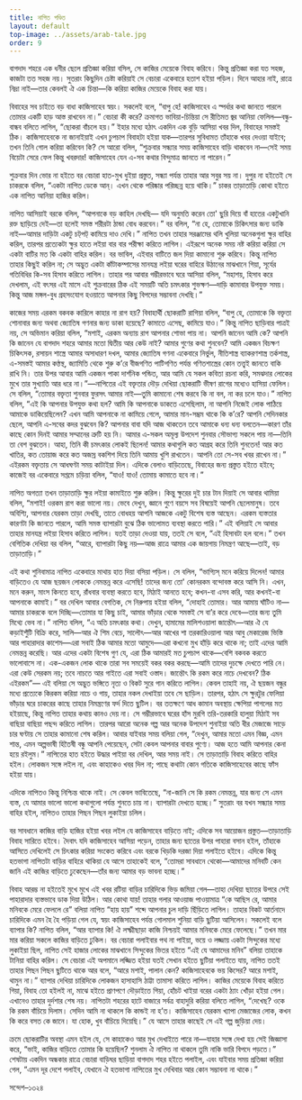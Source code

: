 ```yaml
---
title: নাপিত পণ্ডিত
layout: default
top-image: ../assets/arab-tale.jpg
order: 9
---
```


বাগদাদ শহরে এক ধনীর ছেলে প্রতিজ্ঞা করিয়া বসিল, সে কাজির মেয়েকে বিবাহ করিবে। কিন্তু প্রতিজ্ঞা করা যত সহজ, কাজটা তত সহজ নয়। সুতরাং কিছুদিন চেষ্টা করিয়াই সে বেচারা একেবারে হতাশ হইয়া পড়িল। দিনে আহার নাই, রাত্রে নিদ্রা নাই—তার কেবলই ঐ এক চিন্তা—কি করিয়া কাজির মেয়েকে বিবাহ করা যায়।

বিবাহের সব চাইতে বড় বাধা কাজিসাহেব স্বয়ং। সকলেই বলে, “বাপু হে! কাজিসাহেব এ স্পর্ধার কথা জানতে পারলে তোমার একটি হাড় আস্ত রাখবেন না।” বেচারা কী করে? ক্রমাগত ভাবিয়া-চিন্তিয়া সে রীতিমত জ্বর আনিয়া ফেলিল—বন্ধু-বান্ধব বলিতে লাগিল, “ছোকরা বাঁচলে হয়।” ইহার মধ্যে হঠাৎ একদিন এক বুড়ি আসিয়া খবর দিল, বিবাহের সমস্তই ঠিক। কাজিসাহেবকে না জানাইয়াই এখন চুপচাপ বিবাহটা হইয়া যাক—তারপর সুবিধামত তাঁহাকে খবর দেওয়া যাইবে; তখন তিনি গোল করিয়া করিবেন কি? সে আরো বলিল, “শুক্রবার সন্ধ্যার সময় কাজিসাহেব বাড়ি থাকবেন না—সেই সময় বিয়েটা সেরে ফেল কিন্তু খবরদার! কাজিসাহেব যেন এ-সব কথার বিন্দুমাত্র জানতে না পারেন।”

শুক্রবার দিন ভোর না হইতে বর বেচারা হাত-মুখ ধুইয়া প্রস্তুত, সন্ধ্যা পর্যন্ত তাহার আর সবুর সয় না। দুপুর না হইতেই সে চাকরকে বলিল, “একটা নাপিত ডেকে আন্‌। এখন থেকে পরিষ্কার পরিচ্ছন্ন হয়ে থাকি।” চাকর তাড়াতাড়ি কোথা হইতে এক নাপিত আনিয়া হাজির করিল।

নাপিত আসিয়াই বরকে বলিল, “আপনাকে বড় কাহিল দেখছি— যদি অনুমতি করেন তো' ছুরি দিয়ে বাঁ হাতের একটুখানি রক্ত ছাড়িয়ে দেই—তা হলেই সমস্ত শরীরটা ঠান্ডা বোধ করবেন।” বর বলিল, “না হে, তোমাকে চিকিৎসার জন্য ডাকি নাই—আমার দাড়িটা একটু চট্‌পট্‌ কামিয়ে দাও দেখি।” নাপিত তখন তাহার সরঞ্জামের থলি খুলিয়া অনেকগুলা ক্ষুর বাহির করিল, তারপর প্রত্যেকটা ক্ষুর হাতে লইয়া বার বার পরীক্ষা করিতে লাগিল। এইরূপে অনেক সময় নষ্ট করিয়া করিয়া সে একটা বাটির মত কি একটা বাহির করিল। বর ভাবিল, এইবার বাটিতে জল দিয়া কামানো শুরু করিবে। কিন্তু নাপিত তাহার কিছুই করিল না; সে অদ্ভুত একটা কাঁটাকম্পাসের মানযন্ত্র লইয়া ঘরের বাহিরে উঠানের মাঝখানে গিয়া, সূর্যের গতিবিধির কি-সব হিসাব করিতে লাগিল। তাহার পর আবার গম্ভীরভাবে ঘরে আসিয়া বলিল, “মহাশয়, হিসাব করে দেখলাম, এই বৎসর এই মাসে এই শুক্রবারের ঠিক এই সময়টি অতি চমৎকার শুভক্ষণ—দাড়ি কামাবার উপযুক্ত সময়। কিন্তু আজ মঙ্গল-বুধ গ্রহসংযোগ হওয়াতে আপনার কিছু বিপদের সম্ভাবনা দেখছি।”

কাজের সময় এরকম বকবক কারিলে কাহার না রাগ হয়? বিবাহার্থী ছোকরাটি রাগিয়া বলিল, “বাপু হে, তোমাকে কি বক্তৃতা শোনাবার জন্য অথবা জ্যোতিষ গণনার জন্য ডাকা হয়েছে? কামাতে এসেছ, কামিয়ে যাও।” কিন্তু নাপিত ছাড়িবার পাত্রই নয়, সে অভিমান করিয়া বলিল, “মশাই, এরকম অন্যায় রাগ আপনার শোভা পায় না। আপনি জানেন আমি কে? আপনি কি জানেন যে বাগদাদ শহরে আমার মতো দ্বিতীয় আর কেউ নাই? আমার গুণের কথা শুনবেন? আমি একজন বিচক্ষণ চিকিৎসক, রসায়ন শাস্ত্রে আমার অসাধারণ দখল, আমার জ্যোতিষ গণনা একেবারে নির্ভুল, নীতিশাস্ত্র ব্যাকরণশাস্ত্র তর্কশাস্ত্র, এ-সমস্তই আমার কণ্ঠস্থ, জ্যামিতি থেকে শুরু ক’রে বীজগণিত পাটিগণিত পর্যন্ত গণিতশাস্ত্রের কোন তত্ত্বই জানতে বাকি রাখি নি। তার উপর আবার আমি একজন পাকা দার্শনিক পন্ডিত, আর আমি যে সকল কবিতা রচনা করি, সমঝদার লোকের মুখে তার সুখ্যাতি আর ধরে না।”—নাপিতের এই বক্তৃতার দৌড় দেখিয়া ছোকরাটি ভীষণ রাগের মধ্যেও হাসিয়া ফেলিল। সে বলিল, “তোমার বক্তৃতা শুনবার ফুরসৎ আমার নাই—তুমি কামানো শেষ করবে কি না বল, না কর চলে যাও।” নাপিত বলিল, “এই কি আপনার উপযুক্ত কথা হল? আমি কি আপনাকে ডাকতে এসেছিলাম, না আপনি নিজেই লোক পাঠিয়ে আমাকে ডাকিয়েছিলেন? এখন আমি আপনাকে না কামিয়ে গেলে, আমার মান-সম্ভ্রম থাকে কি ক’রে? আপনি সেদিনকার ছেলে, আপনি এ-সবের কদর বুঝবেন কি? আপনার বাবা যদি আজ থাকতেন তবে আমাকে ধন্য ধন্য বলতেন—কারণ তাঁর কাছে কোন দিনই আমার সম্মানের ত্রুটি হয় নি। আমার এ-সকল অমূল্য উপদেশ শুনবার সৌভাগ্য সকলে পায় না—তিনি তা বেশ বুঝতেন। আহা, তিনি কী চমৎকার লোকই ছিলেন! আমার কথাগুলি কত আগ্রহ করে তিনি শুনতেন! আর কত খাতির, কত তোয়াজ করে কত অজস্র বকশিশ দিয়ে তিনি আমায় খুশি রাখতেন। আপনি তো সে-সব খবর রাখেন না।” এইরকম বক্তৃতায় সে আধঘণ্টা সময় কাটাইয়া দিল। এদিকে বেলাও বাড়িতেছে, বিবাহের জন্য প্রস্তুত হইতে হইবে; কাজেই বর একেবারে সপ্তমে চড়িয়া বলিল, “যাও! যাও! তোমায় কামাতে হবে না।”

নাপিত অগত্যা তখন তাড়াতাড়ি ক্ষুর লইয়া কামাইতে শুরু করিল। কিন্তু ক্ষুরের দুই চার টান দিয়াই সে আবার থামিয়া বলিল, “মশাই! ওরকম রাগ করা ভালো নয়। ভেবে দেখুন, জ্ঞানে গুণে বয়সে সব বিষয়েই আপনি ছেলেমানুষ। তবে অবিশ্যি, আপনার যেরকম তাড়া দেখছি, তাতে বোধহয় আপনি আজকে একটু বিশেষ ব্যস্ত আছেন। এরকম ব্যস্ততার কারণটা কি জানতে পারলে, আমি সমস্ত ব্যাপারটা বুঝে ঠিক ভালোমত ব্যবস্থা করতে পারি।” এই বলিয়াই সে আবার তাহার মানযন্ত্র লইয়া হিসাব করিতে লাগিল। যতই তাড়া দেওয়া যায়, ততই সে বলে, “এই হিসাবটা হল বলে।” তখন বেগিতিক দেখিয়া বর বলিল, “আরে, ব্যাপারটা কিছু নয়—আজ রাত্রে আমার এক জায়গায় নিমন্ত্রণ আছে—তাই, বড় তাড়াতাড়ি।”

এই কথা শুনিবামাত্র নাপিত একেবারে মাথায় হাত দিয়া বসিয়া পড়িল। সে বলিল, “ভাগ্যিস্‌ মনে করিয়ে দিলেন! আমার বাড়িতেও যে আজ ছয়জন লোককে নেমন্তন্ন করে এসেছি! তাদের জন্য তো' কোনরকম বন্দোবস্ত করে আসি নি। এখন, মনে করুন, মাংস কিনতে হবে, রাঁধবার ব্যবস্থা করতে হবে, মিঠাই আনতে হবে; কখন-বা এসব করি, আর কখনই-বা আপনাকে কামাই।” বর দেখিল আবার বেগতিক, সে নিরুপায় হইয়া বলিল, “দোহাই তোমার। আর আমায় ঘাঁটিও না—আমার চাকরকে বলে দিচ্ছি—তোমার যা কিছু চাই, আমার ভাঁড়ার থেকে সমস্তই সে বা’র করে দেবে—তার জন্য তুমি মিথ্যে ভেব না।” নাপিত বলিল, “এ অতি চমৎকার কথা। দেখুন, হামামের মালিশওয়ালা জান্তৌৎ—আর ঐ যে কড়াইশুঁটি বিক্রি করে, সালি—আর ঐ শিম বেচে, সালৌৎ—আর আখের শা তরকারিওয়ালা আর আবু মেকারেজ ভিস্তি আর পাহারাদার কাশেম—এরা সবাই ঠিক আমার মতো আমুদে—এরা কখনো মুখ হাঁড়ি করে থাকে না; তাই এদের আমি নেমন্তন্ন করেছি। আর এদের একটা বিশেষ গুণ যে, এরা ঠিক আমারই মত চুপচাপ থাকে—বেশি বকবক করতে ভালোবাসে না। এক-একজন লোক থাকে তারা সব সময়েই বকর বকর করছে—আমি তাদের দুচক্ষে দেখতে পারি নে। এরা কেউ সেরকম নয়; তবে নাচতে আর গাইতে এরা সবাই ওস্তাদ। জান্তৌৎ কি রকম করে নাচে দেখবেন? ঠিক এইরকম”— এই বলিয়া সে অদ্ভুত ভঙ্গিতে নৃত্য ও বিকট সুরে গান করিতে লাগিল। কেবল তাহাই নয়, ঐ ছয়জন বন্ধুর মধ্যে প্রত্যেকে কিরকম করিয়া নাচে ও গায়, তাহার নকল দেখাইয়া তবে সে ছাড়িল। তারপর, হঠাৎ সে ক্ষুরটুর ফেলিয়া ভাঁড়ার ঘরে চাকরের কাছে তাহার নিমন্ত্রণের ফর্দ দিতে ছুটিল। বর ততক্ষণে আধ কামান অবস্থায় ক্ষেপিয়া পাগলের মত হইয়াছে, কিন্তু নাপিত তাহার কথায় কানও দেয় না। সে গম্ভীরভাবে ঘরের হাঁস মুরগি তরি-তরকারি হালুয়া মিঠাই সব বাছিয়া বাছিয়া পছন্দ করিতে লাগিল। তারপর আরো অনেক গল্প আর অনেক উপদেশ শুনাইয়া অতি ধীর মেজাজে সাড়ে চার ঘণ্টায় সে তাহার কামানো শেষ করিল। আবার যাইবার সময় বলিয়া গেল, “দেখুন, আমার মতো এমন বিজ্ঞ, এমন শান্ত, এমন অল্পভাষী হিতৈষী বন্ধু আপনি পেয়েছেন, সেটা কেবল আপনার বাবার পুণ্যে। আজ হতে আমি আপনার কেনা হয়ে রইলুম।”
নাপিতের হাত হইতে উদ্ধার পাইয়া বর দেখিল, আর সময় নাই। সে তাড়াতাড়ি বিবাহ করিতে বাহির হইল। লোকজন সঙ্গে লইল না, এবং কাহাকেও খবর দিল না; পাছে কথাটা কোন গতিকে কাজিসাহেবের কাছে ফাঁস হইয়া যায়।

এদিকে নাপিতও কিন্তু নিশ্চিন্ত থাকে নাই। সে কেবল ভাবিতেছে, “না-জানি সে কি রকম নেমন্তন্ন, যার জন্য সে এমন ব্যস্ত, যে আমার ভালো ভালো কথাগুলো পর্যন্ত শুনতে চায় না। ব্যাপারটা দেখতে হচ্ছে।” সুতরাং বর যখন সন্ধ্যার সময় বাহির হইল, নাপিতও তাহার পিছন পিছন লুকাইয়া চলিল।

বর সাবধানে কাজির বাড়ি হাজির হইয়া খবর লইল যে কাজিসাহেব বাড়িতে নাই; এদিকে সব আয়োজন প্রস্তুত—তাড়াতাড়ি বিবাহ সারিতে হইবে। দৈবাৎ যদি কাজিসাহেব আসিয়া পড়েন, তাহার জন্য ছাতের উপর পাহারা বসান হইল, তাঁহাকে আসিতে দেখিলেই সে চিৎকার করিয়া সংকেত করিবে এবং বরকে খিড়কি দরজা দিয়া পলাইতে হইবে। এদিকে কিন্তু হতভাগা নাপিতটা বাড়ির বাহিরে থাকিয়া যে আসে তাহাকেই বলে, “তোমরা সাবধানে থেকো—আমাদের মনিবটি কেন জানি এই কাজির বাড়িতে ঢুকেছেন—তাঁর জন্য আমার বড় ভাবনা হচ্ছে।”

বিবাহ আরম্ভ না হইতেই মুখে মুখে এই খবর রটিয়া বাড়ির চারিদিকে ভিড় জমিয়া গেল—তাহা দেখিয়া ছাতের উপরে সেই পাহারাদার ব্যস্তভাবে ডাক দিয়া উঠিল। আর কোথা যায়! তাহার গলার আওয়াজ পাওয়ামাত্র “কে আছিস রে, আমার মনিবকে মেরে ফেললে রে” বলিয়া নাপিত “হায় হায়” শব্দে আপনার চুল দাড়ি ছিঁড়িতে লাগিল। তাহার বিকট আর্তনাদে চারিদিকে এমন হৈ হৈ পড়িয়া গেল যে, স্বয়ং কাজিসাহেব পর্যন্ত গোলমাল শুনিয়া বাড়ি ছুটিয়া আসিলেন। সকলেই বলে ব্যাপার কি? নাপিত বলিল, “আর ব্যাপার কি! ঐ লক্ষ্মীছাড়া কাজি নিশ্চয়ই আমার মনিবকে মেরে ফেলেছে।” তখন মার মার করিয়া সকলে কাজির বাড়িতে ঢুকিল। বর বেচারা পলাইবার পথ না পাইয়া, ভয়ে ও লজ্জায় একটা সিন্দুকের মধ্যে লুকাইয়া ছিল, নাপিত সেই হাজার লোকের মাঝখানে সিন্দুকের ভিতর হইতে “এই যে আমাদের মনিব” বলিয়া তাহাকে টানিয়া বাহির করিল। সে বেচারা এই অপমানে লজ্জিত হইয়া যতই সেখান হইতে ছুটিয়া পলাইতে যায়, নাপিত ততই তাহার পিছন পিছন ছুটিতে থাকে আর বলে, “আরে মশাই, পালান কেন? কাজিসাহেবকে ভয় কিসের? আরে মশাই, থামুন না।” ব্যাপার দেখিয়া চারিদিকে লোকজন হাসাহাসি ঠাট্টা তামাসা করিতে লাগিল। কাজির মেয়েকে বিবাহ করিতে গিয়া, বিবাহ তো হইলই না, মাঝে হইতে প্রাণপণে দৌড়াইতে গিয়া, হোঁচট খাইয়া বরের একটা ঠ্যাং খোঁড়া হইয়া গেল। এখানেও তাহার দুর্দশার শেষ নয়। নাপিতটা শহরের হাটে বাজারে সর্বত্র বাহাদুরি করিয়া বলিতে লাগিল, “দেখেছ? ওকে কি রকম বাঁচিয়ে দিলাম। সেদিন আমি না থাকলে কি কান্ডই না হ’ত। কাজিসাহেব যেরকম খ্যাপা মেজাজের লোক, কখন কি করে বসত কে জানে। যা হোক, খুব বাঁচিয়ে দিয়েছি।” যে আসে তাহার কাছেই সে এই গল্প জুড়িয়া দেয়।

ক্রমে ছোকরাটির অবস্থা এমন হইল যে, সে কাহাকেও আর মুখ দেখাইতে পারে না—যাহার সঙ্গে দেখা হয় সেই জিজ্ঞাসা করে, “ভাই, কাজির বাড়িতে তোমার কি হয়েছিল? শুনলাম ঐ নাপিত না থাকলে তুমি নাকি ভারি বিপদে পড়তে।” শেষটায় একদিন অন্ধকার রাত্রে বেচারা বাড়িঘর ছাড়িয়া বাগদাদ শহর হইতে পলাইল, এবং যাইবার সময় প্রতিজ্ঞা করিয়া গেল, “এমন দূর দেশে পলাইব, যেখানে ঐ হতভাগা নাপিতের মুখ দেখিবার আর কোন সম্ভাবনা না থাকে।”

সন্দেশ–১৩২৪
